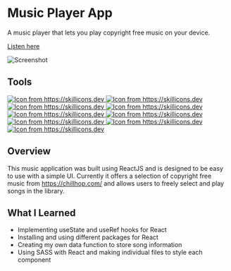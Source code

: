 # Music Player App

A music player that lets you play copyright free music on your device.

[Listen here](https://johnlombardi389.github.io/music-player/)

![Screenshot](https://user-images.githubusercontent.com/67701361/204564232-cf834bcd-46be-42ed-a4a7-ad6b05d4f9fa.png)

## Tools

<p>
  <a href="https://reactjs.org/">
    <img src="https://skillicons.dev/icons?i=react" alt="Icon from https://skillicons.dev" />
  </a>
  <a href="https://developer.mozilla.org/en-US/docs/Web/JavaScript">
    <img src="https://skillicons.dev/icons?i=js" alt="Icon from https://skillicons.dev" />
  </a>
  <a href="https://sass-lang.com/">
    <img src="https://skillicons.dev/icons?i=sass" alt="Icon from https://skillicons.dev" />
  </a>
  <a href="https://developer.mozilla.org/en-US/docs/Web/CSS">
    <img src="https://skillicons.dev/icons?i=css" alt="Icon from https://skillicons.dev" />
  </a>
  <a href="https://developer.mozilla.org/en-US/docs/Glossary/HTML">
    <img src="https://skillicons.dev/icons?i=html" alt="Icon from https://skillicons.dev" />
  </a>
  <a href="https://nodejs.org/en/">
    <img src="https://skillicons.dev/icons?i=nodejs" alt="Icon from https://skillicons.dev" />
  </a>
  <a href="https://git-scm.com/">
    <img src="https://skillicons.dev/icons?i=git" alt="Icon from https://skillicons.dev" />
  </a>
  <a href="https://www.figma.com">
    <img src="https://skillicons.dev/icons?i=figma" alt="Icon from https://skillicons.dev" />
  </a>
  <a href="https://code.visualstudio.com/">
    <img src="https://skillicons.dev/icons?i=vscode" alt="Icon from https://skillicons.dev" />
  </a>
  </p>

## Overview

This music application was built using ReactJS and is designed to be easy to use with a simple UI. Currently it offers a selection of copyright free music from https://chillhop.com/ and allows users to freely select and play songs in the library.

## What I Learned

- Implementing useState and useRef hooks for React
- Installing and using different packages for React
- Creating my own data function to store song information
- Using SASS with React and making individual files to style each component
